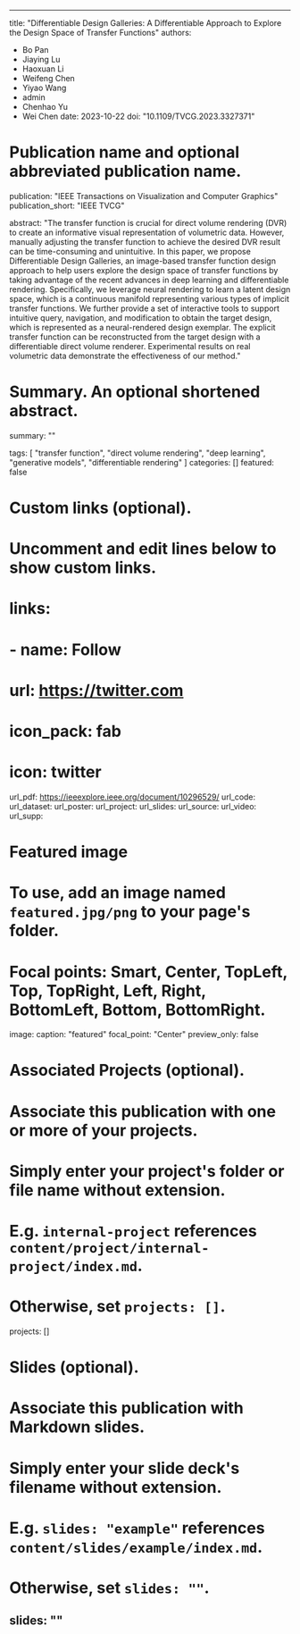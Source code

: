 ---

title: "Differentiable Design Galleries: A Differentiable Approach to Explore the Design Space of Transfer Functions"
authors: 
- Bo Pan
- Jiaying Lu
- Haoxuan Li
- Weifeng Chen
- Yiyao Wang
- admin
- Chenhao Yu
- Wei Chen
date: 2023-10-22
doi: "10.1109/TVCG.2023.3327371"



# Publication name and optional abbreviated publication name.
publication: "IEEE Transactions on Visualization and Computer Graphics"
publication_short: "IEEE TVCG"

abstract: "The transfer function is crucial for direct volume rendering (DVR) to create an informative visual representation of volumetric data. However, manually adjusting the transfer function to achieve the desired DVR result can be time-consuming and unintuitive. In this paper, we propose Differentiable Design Galleries, an image-based transfer function design approach to help users explore the design space of transfer functions by taking advantage of the recent advances in deep learning and differentiable rendering. Specifically, we leverage neural rendering to learn a latent design space, which is a continuous manifold representing various types of implicit transfer functions. We further provide a set of interactive tools to support intuitive query, navigation, and modification to obtain the target design, which is represented as a neural-rendered design exemplar. The explicit transfer function can be reconstructed from the target design with a differentiable direct volume renderer. Experimental results on real volumetric data demonstrate the effectiveness of our method."

# Summary. An optional shortened abstract.
summary: ""

tags:
  [
     "transfer function", "direct volume rendering", "deep learning", "generative models", "differentiable rendering"
  ]
categories: []
featured: false

# Custom links (optional).
#   Uncomment and edit lines below to show custom links.
# links:
# - name: Follow
#   url: https://twitter.com
#   icon_pack: fab
#   icon: twitter
  
url_pdf: https://ieeexplore.ieee.org/document/10296529/
url_code: 
url_dataset:
url_poster:
url_project:
url_slides:
url_source: 
url_video:
url_supp:

# Featured image
# To use, add an image named `featured.jpg/png` to your page's folder.
# Focal points: Smart, Center, TopLeft, Top, TopRight, Left, Right, BottomLeft, Bottom, BottomRight.
image:
  caption: "featured"
  focal_point: "Center"
  preview_only: false

# Associated Projects (optional).
#   Associate this publication with one or more of your projects.
#   Simply enter your project's folder or file name without extension.
#   E.g. `internal-project` references `content/project/internal-project/index.md`.
#   Otherwise, set `projects: []`.
projects: []

# Slides (optional).
#   Associate this publication with Markdown slides.
#   Simply enter your slide deck's filename without extension.
#   E.g. `slides: "example"` references `content/slides/example/index.md`.
#   Otherwise, set `slides: ""`.
slides: ""
---